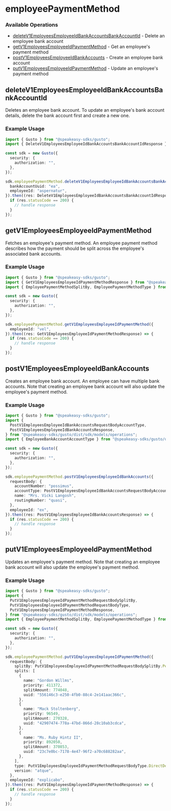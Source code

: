 # employeePaymentMethod

### Available Operations

* [deleteV1EmployeesEmployeeIdBankAccountsBankAccountId](#deletev1employeesemployeeidbankaccountsbankaccountid) - Delete an employee bank account
* [getV1EmployeesEmployeeIdPaymentMethod](#getv1employeesemployeeidpaymentmethod) - Get an employee's payment method
* [postV1EmployeesEmployeeIdBankAccounts](#postv1employeesemployeeidbankaccounts) - Create an employee bank account
* [putV1EmployeesEmployeeIdPaymentMethod](#putv1employeesemployeeidpaymentmethod) - Update an employee's payment method

## deleteV1EmployeesEmployeeIdBankAccountsBankAccountId

Deletes an employee bank account. To update an employee's bank account details, delete the bank account first and create a new one.

### Example Usage

```typescript
import { Gusto } from "@speakeasy-sdks/gusto";
import { DeleteV1EmployeesEmployeeIdBankAccountsBankAccountIdResponse } from "@speakeasy-sdks/gusto/dist/sdk/models/operations";

const sdk = new Gusto({
  security: {
    authorization: "",
  },
});

sdk.employeePaymentMethod.deleteV1EmployeesEmployeeIdBankAccountsBankAccountId({
  bankAccountUuid: "ea",
  employeeId: "aspernatur",
}).then((res: DeleteV1EmployeesEmployeeIdBankAccountsBankAccountIdResponse) => {
  if (res.statusCode == 200) {
    // handle response
  }
});
```

## getV1EmployeesEmployeeIdPaymentMethod

Fetches an employee's payment method. An employee payment method describes how the payment should be split across the employee's associated bank accounts.

### Example Usage

```typescript
import { Gusto } from "@speakeasy-sdks/gusto";
import { GetV1EmployeesEmployeeIdPaymentMethodResponse } from "@speakeasy-sdks/gusto/dist/sdk/models/operations";
import { EmployeePaymentMethodSplitBy, EmployeePaymentMethodType } from "@speakeasy-sdks/gusto/dist/sdk/models/shared";

const sdk = new Gusto({
  security: {
    authorization: "",
  },
});

sdk.employeePaymentMethod.getV1EmployeesEmployeeIdPaymentMethod({
  employeeId: "vel",
}).then((res: GetV1EmployeesEmployeeIdPaymentMethodResponse) => {
  if (res.statusCode == 200) {
    // handle response
  }
});
```

## postV1EmployeesEmployeeIdBankAccounts

Creates an employee bank account. An employee can have multiple bank accounts. Note that creating an employee bank account will also update the employee's payment method.

### Example Usage

```typescript
import { Gusto } from "@speakeasy-sdks/gusto";
import {
  PostV1EmployeesEmployeeIdBankAccountsRequestBodyAccountType,
  PostV1EmployeesEmployeeIdBankAccountsResponse,
} from "@speakeasy-sdks/gusto/dist/sdk/models/operations";
import { EmployeeBankAccountAccountType } from "@speakeasy-sdks/gusto/dist/sdk/models/shared";

const sdk = new Gusto({
  security: {
    authorization: "",
  },
});

sdk.employeePaymentMethod.postV1EmployeesEmployeeIdBankAccounts({
  requestBody: {
    accountNumber: "possimus",
    accountType: PostV1EmployeesEmployeeIdBankAccountsRequestBodyAccountType.Checking,
    name: "Mrs. Vicki Langosh",
    routingNumber: "quasi",
  },
  employeeId: "ex",
}).then((res: PostV1EmployeesEmployeeIdBankAccountsResponse) => {
  if (res.statusCode == 200) {
    // handle response
  }
});
```

## putV1EmployeesEmployeeIdPaymentMethod

Updates an employee's payment method. Note that creating an employee bank account will also update the employee's payment method.

### Example Usage

```typescript
import { Gusto } from "@speakeasy-sdks/gusto";
import {
  PutV1EmployeesEmployeeIdPaymentMethodRequestBodySplitBy,
  PutV1EmployeesEmployeeIdPaymentMethodRequestBodyType,
  PutV1EmployeesEmployeeIdPaymentMethodResponse,
} from "@speakeasy-sdks/gusto/dist/sdk/models/operations";
import { EmployeePaymentMethodSplitBy, EmployeePaymentMethodType } from "@speakeasy-sdks/gusto/dist/sdk/models/shared";

const sdk = new Gusto({
  security: {
    authorization: "",
  },
});

sdk.employeePaymentMethod.putV1EmployeesEmployeeIdPaymentMethod({
  requestBody: {
    splitBy: PutV1EmployeesEmployeeIdPaymentMethodRequestBodySplitBy.Percentage,
    splits: [
      {
        name: "Gordon Willms",
        priority: 411372,
        splitAmount: 774048,
        uuid: "556146c3-e250-4fb0-88c4-2e141aac366c",
      },
      {
        name: "Mack Stoltenberg",
        priority: 96549,
        splitAmount: 270328,
        uuid: "42907474-778a-47bd-866d-28c10ab3cdca",
      },
      {
        name: "Ms. Ruby Hintz II",
        priority: 892050,
        splitAmount: 370853,
        uuid: "23c7e0bc-7178-4e47-96f2-a70c688282aa",
      },
    ],
    type: PutV1EmployeesEmployeeIdPaymentMethodRequestBodyType.DirectDeposit,
    version: "atque",
  },
  employeeId: "explicabo",
}).then((res: PutV1EmployeesEmployeeIdPaymentMethodResponse) => {
  if (res.statusCode == 200) {
    // handle response
  }
});
```
